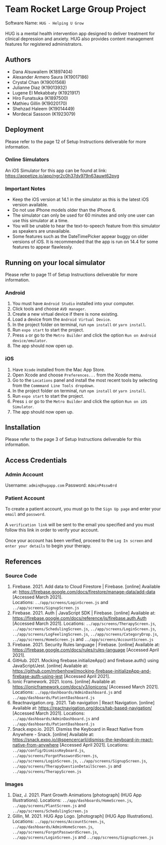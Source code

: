 # Team Rocket Large Group Project

Software Name: `HUG - Helping U Grow`\
\
HUG is a mental health intervention app designed to deliver treatment for clinical depression and anxiety. HUG also provides content management features for registered administrators.

## Authors

- Dana Alsuwailem (K1897404)
- Alexander Armero Saura (K19017186)
- Crystal Chan (K19001568)
- Julianne Diaz (K19013932)
- Lugene El Mekabbaty (K1921917)
- Hiro Funatsuka (K1897500)
- Mathieu Gillin (K19020170)
- Shehzad Haleem (K19014449)
- Mordecai Sassoon (K1923079)

## Deployment

Please refer to the page 12 of Setup Instructions deliverable for more information.

### Online Simulators

An iOS Simulator for this app can be found at link: https://appetize.io/app/ngr2c0h37dv979n63auwt62pvg

### Important Notes

- Keep the iOS version at 14.1 in the simulator as this is the latest iOS version available.
- Do not use iPhone models older than the iPhone 6.
- The simulator can only be used for 60 minutes and only one user can use this simulator at a time.
- You will be unable to hear the text-to-speech feature from this simulator as speakers are unavailable.
- Some features such as the DateTimePicker appear buggy on older versions of iOS. It is recommended that the app is run on 14.4 for some features to appear flawlessly.

## Running on your local simulator

Please refer to page 11 of Setup Instructions deliverable for more information.

### Android

1. You must have `Android Studio` installed into your computer.
2. Click tools and choose `AVD manager`.
3. Create a new virtual device if there is none existing.
4. Load a device from the `Android Virtual Device`.
5. In the project folder on terminal, run `npm install` or `yarn install`.
6. Run `expo start` to start the project.
7. Press `a` or go to the `Metro Builder` and click the option `Run on Android device/emulator`.
8. The app should now open up.

### iOS

1. Have `Xcode` installed from the Mac App Store.
2. Open Xcode and choose `Preferences...` from the Xcode menu.
3. Go to the `Locations` panel and install the most recent tools by selecting from the `Commmand Line Tools dropdown`.
4. In the project folder on terminal, run `npm install` or `yarn install`.
5. Run `expo start` to start the project.
6. Press `i` or go to the `Metro Builder` and click the option `Run on iOS Simulator`.
7. The app should now open up.

## Installation

Please refer to the page 3 of Setup Instructions deliverable for this information.

## Access Credentials

### Admin Account

Username: `admin@hugapp.com`
Password: `AdminP4ssw0rd`

### Patient Account

To create a patient account, you must go to the `Sign Up page` and enter your `email` and `password`.\
\
A `verification link` will be sent to the email you specified and you must follow this link in order to verify your account.\
\
Once your account has been verified, proceed to the `Log In screen` and `enter your details` to begin your therapy.

## References

### Source Code

1. Firebase. 2021. Add data to Cloud Firestore | Firebase. [online] Available at: <https://firebase.google.com/docs/firestore/manage-data/add-data> [Accessed March 2021].  
   Locations: `../app/screens/LoginScreen.js` and `../app/screens/SignupScreen.js`
2. Firebase. 2021. Auth | JavaScript SDK | Firebase. [online] Available at: <https://firebase.google.com/docs/reference/js/firebase.auth.Auth> [Accessed March 2021].
   Locations: `../app/screens/TherapyScreen.js`, `../app/screens/SchedulingScreen.js`, `../app/screens/LoginScreen.js`, `../app/screens/LogFeelingScreen.js`, `../app/screens/CategoryDrop.js`, `../app/screens/HomeScreen.js` and `../app/screens/AccountScreen.js`
3. Firebase. 2021. Security Rules language | Firebase. [online] Available at: <https://firebase.google.com/docs/rules/rules-language> [Accessed April 2021].
4. GitHub. 2021. Mocking firebase.initializeApp() and firebase.auth() using JavaScript/Jest. [online] Available at: <https://github.com/mrbenhowl/mocking-firebase-initializeApp-and-firebase-auth-using-jest> [Accessed April 2021].
5. Ionic Framework. 2021. Icons. [online] Available at: <https://ionicframework.com/docs/v3/ionicons/> [Accessed March 2021].
   Locations: `../app/dashboards/AdminDashboard.js` and `../app/dashboards/PatientDashboard.js`
6. Reactnavigation.org. 2021. Tab navigation | React Navigation. [online] Available at: <https://reactnavigation.org/docs/tab-based-navigation/> [Accessed March 2021].
   Locations: `../app/dashboards/AdminDashboard.js` and `../app/dashboards/PatientDashboard.js`
7. Snack.expo.io. 2021. Dismiss the Keyboard in React Native from Anywhere - Snack. [online] Available at: <https://snack.expo.io/@spencercarli/dismiss-the-keyboard-in-react-native-from-anywhere> [Accessed April 2021].
   Locations: `../app/config/DismissKeyboard.js`, `../app/screens/ForgotPasswordScreen.js`, `../app/screens/LoginScreen.js`, `../app/screens/SignupScreen.js`, `../app/screens/TherapyQuestionDetailScreen.js` and `../app/screens/TherapyScreen.js`

### Images

1. Diaz, J. 2021. Plant Growth Animations [photograph] (HUG App Illustrations).
   Locations: `../app/dashboards/HomeScreen.js`, `../app/screens/PlantScreen.js` and `../app/screens/SchedulingScreen.js`
2. Gillin, M. 2021. HUG App Logo. [photograph] (HUG App Illustrations).
   Locations: `../app/screens/AccountScreen.js`, `../app/dashboards/AdminHomeScreen.js`, `../app/screens/ForgotPasswordScreen.js`, `../app/screens/LoginScreen.js` and `../app/screens/SignupScreen.js`
